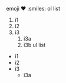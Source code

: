 emoji
:heart:
:smiles:
ol list
1. i1
2. i2
3. i3
   1. i3a
   2. i3b
ul list
* i1
* i2
* i3
  * i3a
